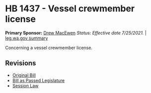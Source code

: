 # HB 1437 - Vessel crewmember license
**Primary Sponsor:** [Drew MacEwen](/person/leg/drew.macewen.md)
*Status: Effective date 7/25/2021.* | [leg.wa.gov summary](https://app.leg.wa.gov/billsummary?BillNumber=1437&Year=2021)

Concerning a vessel crewmember license.

## Revisions
* [Original Bill](1/)
* [Bill as Passed Legislature](1/)
* [Session Law](1/)
